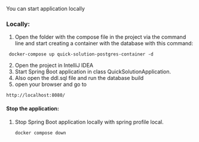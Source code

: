 
You can start application locally
### Locally:
1.  Open the folder with the compose file in the project via the command line and start creating a container with the database with this command:
   ```
    docker-compose up quick-solution-postgres-container -d
   ```
2.  Open the project in IntelliJ IDEA
3.  Start Spring Boot application in class QuickSolutionApplication.
4.  Also open the ddl.sql file and run the database build
5.  open your browser and go to
   ```
   http://localhost:8080/
   ```
    
#### Stop the application:
1. Stop Spring Boot application locally with spring profile local.
   ```
   docker compose down
   ```
